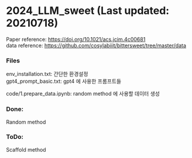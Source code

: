 # 2024_LLM_sweet (Last updated: 20210718)


Paper reference: https://doi.org/10.1021/acs.jcim.4c00681   
data reference: https://github.com/cosylabiiit/bittersweet/tree/master/data

### Files
env_installation.txt: 간단한 환경설정   
gpt4_prompt_basic.txt: gpt4 에 사용한 프롬프트들 

code/1.prepare_data.ipynb: random method 에 사용할 데이터 생성   

### Done:
Random method

### ToDo: 
Scaffold method
